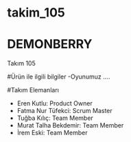# takim_105
# DEMONBERRY 

Takım 105

#Ürün ile ilgili bilgiler
-Oyunumuz ....

#Takım Elemanları
- Eren Kutlu: Product Owner
- Fatma Nur Tüfekci: Scrum Master
- Tuğba Kılıç: Team Member
- Murat Talha Bekdemir: Team Member
- İrem Eski: Team Member
